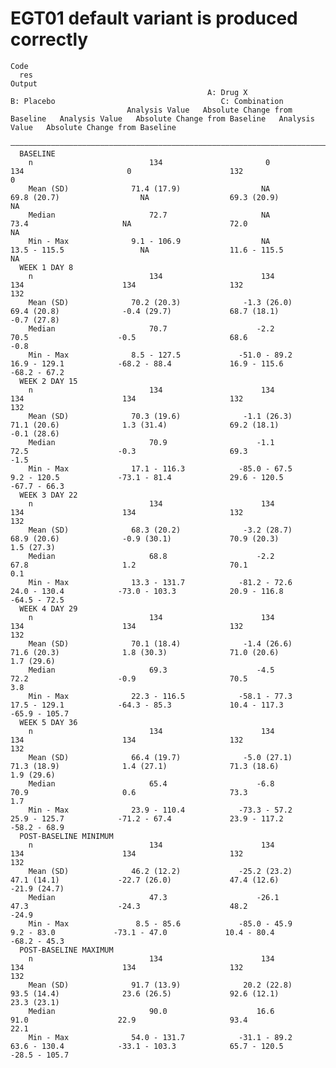 # EGT01 default variant is produced correctly

    Code
      res
    Output
                                                A: Drug X                                        B: Placebo                                     C: Combination                
                              Analysis Value   Absolute Change from Baseline   Analysis Value   Absolute Change from Baseline   Analysis Value   Absolute Change from Baseline
      ————————————————————————————————————————————————————————————————————————————————————————————————————————————————————————————————————————————————————————————————————————
      BASELINE                                                                                                                                                                
        n                          134                       0                      134                       0                      132                       0              
        Mean (SD)              71.4 (17.9)                  NA                  69.8 (20.7)                  NA                  69.3 (20.9)                  NA              
        Median                     72.7                     NA                      73.4                     NA                      72.0                     NA              
        Min - Max              9.1 - 106.9                  NA                  13.5 - 115.5                 NA                  11.6 - 115.5                 NA              
      WEEK 1 DAY 8                                                                                                                                                            
        n                          134                      134                     134                      134                     132                      132             
        Mean (SD)              70.2 (20.3)              -1.3 (26.0)             69.4 (20.8)              -0.4 (29.7)             68.7 (18.1)              -0.7 (27.8)         
        Median                     70.7                    -2.2                     70.5                    -0.5                     68.6                    -0.8             
        Min - Max              8.5 - 127.5             -51.0 - 89.2             16.9 - 129.1            -68.2 - 88.4             16.9 - 115.6            -68.2 - 67.2         
      WEEK 2 DAY 15                                                                                                                                                           
        n                          134                      134                     134                      134                     132                      132             
        Mean (SD)              70.3 (19.6)              -1.1 (26.3)             71.1 (20.6)              1.3 (31.4)              69.2 (18.1)              -0.1 (28.6)         
        Median                     70.9                    -1.1                     72.5                    -0.3                     69.3                    -1.5             
        Min - Max              17.1 - 116.3            -85.0 - 67.5             9.2 - 120.5             -73.1 - 81.4             29.6 - 120.5            -67.7 - 66.3         
      WEEK 3 DAY 22                                                                                                                                                           
        n                          134                      134                     134                      134                     132                      132             
        Mean (SD)              68.3 (20.2)              -3.2 (28.7)             68.9 (20.6)              -0.9 (30.1)             70.9 (20.3)              1.5 (27.3)          
        Median                     68.8                    -2.2                     67.8                     1.2                     70.1                     0.1             
        Min - Max              13.3 - 131.7            -81.2 - 72.6             24.0 - 130.4            -73.0 - 103.3            20.9 - 116.8            -64.5 - 72.5         
      WEEK 4 DAY 29                                                                                                                                                           
        n                          134                      134                     134                      134                     132                      132             
        Mean (SD)              70.1 (18.4)              -1.4 (26.6)             71.6 (20.3)              1.8 (30.3)              71.0 (20.6)              1.7 (29.6)          
        Median                     69.3                    -4.5                     72.2                    -0.9                     70.5                     3.8             
        Min - Max              22.3 - 116.5            -58.1 - 77.3             17.5 - 129.1            -64.3 - 85.3             10.4 - 117.3            -65.9 - 105.7        
      WEEK 5 DAY 36                                                                                                                                                           
        n                          134                      134                     134                      134                     132                      132             
        Mean (SD)              66.4 (19.7)              -5.0 (27.1)             71.3 (18.9)              1.4 (27.1)              71.3 (18.6)              1.9 (29.6)          
        Median                     65.4                    -6.8                     70.9                     0.6                     73.3                     1.7             
        Min - Max              23.9 - 110.4            -73.3 - 57.2             25.9 - 125.7            -71.2 - 67.4             23.9 - 117.2            -58.2 - 68.9         
      POST-BASELINE MINIMUM                                                                                                                                                   
        n                          134                      134                     134                      134                     132                      132             
        Mean (SD)              46.2 (12.2)             -25.2 (23.2)             47.1 (14.1)             -22.7 (26.0)             47.4 (12.6)             -21.9 (24.7)         
        Median                     47.3                    -26.1                    47.3                    -24.3                    48.2                    -24.9            
        Min - Max               8.5 - 85.6             -85.0 - 45.9              9.2 - 83.0             -73.1 - 47.0             10.4 - 80.4             -68.2 - 45.3         
      POST-BASELINE MAXIMUM                                                                                                                                                   
        n                          134                      134                     134                      134                     132                      132             
        Mean (SD)              91.7 (13.9)              20.2 (22.8)             93.5 (14.4)              23.6 (26.5)             92.6 (12.1)              23.3 (23.1)         
        Median                     90.0                    16.6                     91.0                    22.9                     93.4                    22.1             
        Min - Max              54.0 - 131.7            -31.1 - 89.2             63.6 - 130.4            -33.1 - 103.3            65.7 - 120.5            -28.5 - 105.7        

